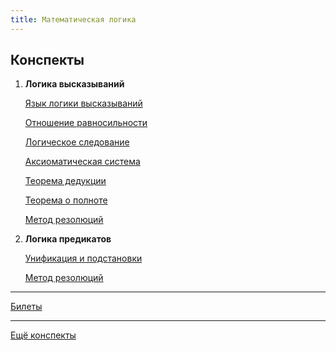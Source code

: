 ```yaml
---
title: Математическая логика
---
```


## Конспекты

1. **Логика высказываний**

     [Язык логики высказываний](0/lang)

     [Отношение равносильности](0/equiv)

     [Логическое следование](0/result)

     [Аксиоматическая система](0/system)

     [Теорема дедукции](0/deduction)

     [Теорема о полноте](0/full)

     [Метод резолюций](0/resolution)

2. **Логика предикатов**

   [Унификация и подстановки](1/unification)

   [Метод резолюций](1/resolution)

------

[Билеты](exam)

-----

[Ещё конспекты](https://Denchick.github.com/logic4humans)

